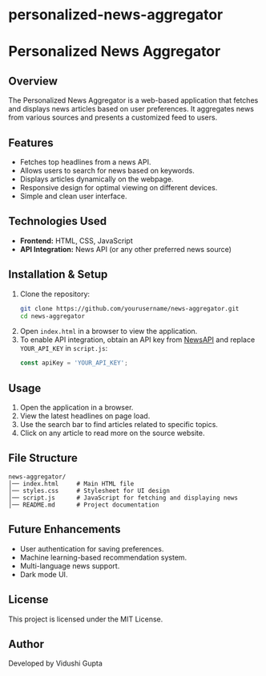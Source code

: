 # personalized-news-aggregator
# Personalized News Aggregator

## Overview
The Personalized News Aggregator is a web-based application that fetches and displays news articles based on user preferences. It aggregates news from various sources and presents a customized feed to users.

## Features
- Fetches top headlines from a news API.
- Allows users to search for news based on keywords.
- Displays articles dynamically on the webpage.
- Responsive design for optimal viewing on different devices.
- Simple and clean user interface.

## Technologies Used
- **Frontend:** HTML, CSS, JavaScript
- **API Integration:** News API (or any other preferred news source)

## Installation & Setup
1. Clone the repository:
   ```sh
   git clone https://github.com/yourusername/news-aggregator.git
   cd news-aggregator
   ```
2. Open `index.html` in a browser to view the application.
3. To enable API integration, obtain an API key from [NewsAPI](https://newsapi.org/) and replace `YOUR_API_KEY` in `script.js`:
   ```javascript
   const apiKey = 'YOUR_API_KEY';
   ```

## Usage
1. Open the application in a browser.
2. View the latest headlines on page load.
3. Use the search bar to find articles related to specific topics.
4. Click on any article to read more on the source website.

## File Structure
```
news-aggregator/
│── index.html     # Main HTML file
│── styles.css     # Stylesheet for UI design
│── script.js      # JavaScript for fetching and displaying news
│── README.md      # Project documentation
```

## Future Enhancements
- User authentication for saving preferences.
- Machine learning-based recommendation system.
- Multi-language news support.
- Dark mode UI.

## License
This project is licensed under the MIT License.

## Author
Developed by Vidushi Gupta

